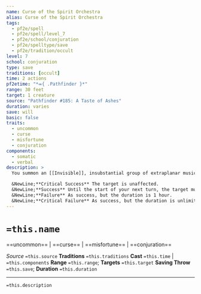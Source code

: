 ```yaml
---
name: Curse of the Spirit Orchestra
alias: Curse of the Spirit Orchestra
tags:
  - pf2e/spell
  - pf2e/spell/level_7
  - pf2e/school/conjuration
  - pf2e/spelltype/save
  - pf2e/tradition/occult
level: 7
school: conjuration
type: save
traditions: [occult]
time: 2 actions
pf2etime: "*⬺{ .Pathfinder }*"
range: 30 feet
target: 1 creature
source: "Pathfinder #185: A Taste of Ashes"
duration: varies
save: will
basic: false
traits:
  - uncommon
  - curse
  - misfortune
  - conjuration
components:
  - somatic
  - verbal
description: >
  You summon an [[Invisible]], insubstantial group of extraplanar musicians who follow the target and play distracting music to hinder its actions. The music the musicians play is as inappropriate to the action as possible (for example, loud drumbeats as the target tries to Sneak or silly children's songs when the target tries to orate in a serious manner). The musicians can't be reasoned with or harmed.

  &NewLine;**Critical Success** The target is unaffected.
  &NewLine;**Success** Until the start of your next turn, the target must roll twice and use the worse result when it attempts a Diplomacy, Intimidation, Performance, or Stealth check. When the target rolls a critical success on any skill check, it gets a success instead. When the target rolls a failure on any skill check, it gets a critical failure instead.
  &NewLine;**Failure** As success, but the duration is 1 hour.
  &NewLine;**Critical Failure** As success, but the duration is unlimited.
---
```

# `=this.name`
==uncommon== | ==curse== | ==misfortune== | ==conjuration==

*Source* `=this.source`
**Traditions** `=this.traditions`
**Cast** `=this.time` | `=this.components`
**Range** `=this.range`; **Targets** `=this.target`
**Saving Throw** `=this.save`; **Duration** `=this.duration`

***
`=this.description`
